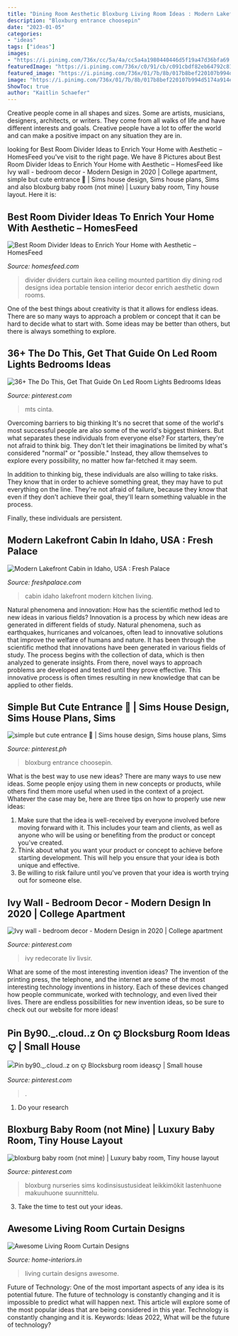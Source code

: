 ```yaml
---
title: "Dining Room Aesthetic Bloxburg Living Room Ideas : Modern Lakefront Cabin In Idaho, Usa : Fresh Palace"
description: "Bloxburg entrance choosepin"
date: "2023-01-05"
categories:
- "ideas"
tags: ["ideas"]
images:
- "https://i.pinimg.com/736x/cc/5a/4a/cc5a4a1980440446d5f19a47d36bfa69.jpg"
featuredImage: "https://i.pinimg.com/736x/c0/91/cb/c091cbdf82eb64792c81d49a418a9974.jpg"
featured_image: "https://i.pinimg.com/736x/01/7b/8b/017b8bef220107b994d5174a914e3482.jpg"
image: "https://i.pinimg.com/736x/01/7b/8b/017b8bef220107b994d5174a914e3482.jpg"
ShowToc: true
author: "Kaitlin Schaefer"
---
```



Creative people come in all shapes and sizes. Some are artists, musicians, designers, architects, or writers. They come from all walks of life and have different interests and goals. Creative people have a lot to offer the world and can make a positive impact on any situation they are in.

	

		
looking for Best Room Divider Ideas to Enrich Your Home with Aesthetic – HomesFeed you've visit to the right page. We have 8 Pictures about Best Room Divider Ideas to Enrich Your Home with Aesthetic – HomesFeed like Ivy wall - bedroom decor - Modern Design in 2020 | College apartment, simple but cute entrance 🤍 | Sims house design, Sims house plans, Sims and also bloxburg baby room (not mine) | Luxury baby room, Tiny house layout. Here it is:
		
    
## Best Room Divider Ideas To Enrich Your Home With Aesthetic – HomesFeed

<img loading=lazy src="https://homesfeed.com/wp-content/uploads/2015/11/simple-room-divider-idea-design-in-dining-room-madeof-stripe-patterned-black-and-white-curtain-and-wooden-floor-and-small-cabinet.jpg" onerror="this.onerror=null;this.src='https://tse1.mm.bing.net/th?id=OIP.4rtB4FTYZ6gmYBRcvlB9-wHaJ8&amp;pid=15.1';" alt="Best Room Divider Ideas to Enrich Your Home with Aesthetic – HomesFeed">

_Source: homesfeed.com_

>divider dividers curtain ikea ceiling mounted partition diy dining rod designs idea portable tension interior decor enrich aesthetic down rooms. 

	

One of the best things about creativity is that it allows for endless ideas. There are so many ways to approach a problem or concept that it can be hard to decide what to start with. Some ideas may be better than others, but there is always something to explore.

    
## 36+ The Do This, Get That Guide On Led Room Lights Bedrooms Ideas

<img loading=lazy src="https://i.pinimg.com/736x/16/7b/9b/167b9b53afee22c4fa24d3b62fa9f706.jpg" onerror="this.onerror=null;this.src='https://tse3.mm.bing.net/th?id=OIP.1eSFZPkmjrrjfDpfc7i-xQHaHa&amp;pid=15.1';" alt="36+ The Do This, Get That Guide On Led Room Lights Bedrooms Ideas">

_Source: pinterest.com_

>mts cinta. 

	

Overcoming barriers to big thinking
It's no secret that some of the world's most successful people are also some of the world's biggest thinkers. But what separates these individuals from everyone else?
For starters, they're not afraid to think big. They don't let their imaginations be limited by what's considered "normal" or "possible." Instead, they allow themselves to explore every possibility, no matter how far-fetched it may seem.

In addition to thinking big, these individuals are also willing to take risks. They know that in order to achieve something great, they may have to put everything on the line. They're not afraid of failure, because they know that even if they don't achieve their goal, they'll learn something valuable in the process.

 Finally, these individuals are persistent.

    
## Modern Lakefront Cabin In Idaho, USA : Fresh Palace

<img loading=lazy src="http://www.freshpalace.com/wp-content/uploads/2013/12/Sofa-Coffee-Table-Living-Dining-Kitchen-Lakefront-Cabin-in-Idaho-USA.jpg" onerror="this.onerror=null;this.src='https://tse3.mm.bing.net/th?id=OIP.zJrVJ3YI8MbWHfT1a58V7wHaE7&amp;pid=15.1';" alt="Modern Lakefront Cabin in Idaho, USA : Fresh Palace">

_Source: freshpalace.com_

>cabin idaho lakefront modern kitchen living. 

	

Natural phenomena and innovation: How has the scientific method led to new ideas in various fields?
Innovation is a process by which new ideas are generated in different fields of study. Natural phenomena, such as earthquakes, hurricanes and volcanoes, often lead to innovative solutions that improve the welfare of humans and nature. It has been through the scientific method that innovations have been generated in various fields of study. The process begins with the collection of data, which is then analyzed to generate insights. From there, novel ways to approach problems are developed and tested until they prove effective. This innovative process is often times resulting in new knowledge that can be applied to other fields.

    
## Simple But Cute Entrance 🤍 | Sims House Design, Sims House Plans, Sims

<img loading=lazy src="https://i.pinimg.com/736x/01/7b/8b/017b8bef220107b994d5174a914e3482.jpg" onerror="this.onerror=null;this.src='https://tse1.mm.bing.net/th?id=OIP.EdeGuMgEGrpddqbdJrf4oQHaEn&amp;pid=15.1';" alt="simple but cute entrance 🤍 | Sims house design, Sims house plans, Sims">

_Source: pinterest.ph_

>bloxburg entrance choosepin. 

	

What is the best way to use new ideas?
There are many ways to use new ideas. Some people enjoy using them in new concepts or products, while others find them more useful when used in the context of a project. Whatever the case may be, here are three tips on how to properly use new ideas:
1. Make sure that the idea is well-received by everyone involved before moving forward with it. This includes your team and clients, as well as anyone who will be using or benefiting from the product or concept you've created.
2. Think about what you want your product or concept to achieve before starting development. This will help you ensure that your idea is both unique and effective.
3. Be willing to risk failure until you've proven that your idea is worth trying out for someone else.

    
## Ivy Wall - Bedroom Decor - Modern Design In 2020 | College Apartment

<img loading=lazy src="https://i.pinimg.com/736x/cc/5a/4a/cc5a4a1980440446d5f19a47d36bfa69.jpg" onerror="this.onerror=null;this.src='https://tse3.mm.bing.net/th?id=OIP.YECsdfuKEDQAtgUTLa-dywHaKS&amp;pid=15.1';" alt="Ivy wall - bedroom decor - Modern Design in 2020 | College apartment">

_Source: pinterest.com_

>ivy redecorate liv livsir. 

	

What are some of the most interesting invention ideas?
The invention of the printing press, the telephone, and the internet are some of the most interesting technology inventions in history. Each of these devices changed how people communicate, worked with technology, and even lived their lives. There are endless possibilities for new invention ideas, so be sure to check out our website for more ideas!

    
## Pin By90._.cloud..z On ꨄ Blocksburg Room Ideasꨄ | Small House

<img loading=lazy src="https://i.pinimg.com/736x/c0/91/cb/c091cbdf82eb64792c81d49a418a9974.jpg" onerror="this.onerror=null;this.src='https://tse2.mm.bing.net/th?id=OIP.6K1OG8mTfgc2DS68roz2-wHaEK&amp;pid=15.1';" alt="Pin by90._.cloud..z on ꨄ Blocksburg room ideasꨄ | Small house">

_Source: pinterest.com_

>. 

	

1. Do your research

    
## Bloxburg Baby Room (not Mine) | Luxury Baby Room, Tiny House Layout

<img loading=lazy src="https://i.pinimg.com/736x/d9/8e/01/d98e018c976614274f36148a7df1adad.jpg" onerror="this.onerror=null;this.src='https://tse3.mm.bing.net/th?id=OIP.F9mL_-NmsDYJ9tu2Mr0E0wHaF3&amp;pid=15.1';" alt="bloxburg baby room (not mine) | Luxury baby room, Tiny house layout">

_Source: pinterest.com_

>bloxburg nurseries sims kodinsisustusideat leikkimökit lastenhuone makuuhuone suunnittelu. 

	

3. Take the time to test out your ideas.

    
## Awesome Living Room Curtain Designs

<img loading=lazy src="https://www.home-interiors.in/wp-content/uploads/2015/10/d7.jpg" onerror="this.onerror=null;this.src='https://tse3.mm.bing.net/th?id=OIP.r-OBUGNDN-42QI72Yio97AHaHa&amp;pid=15.1';" alt="Awesome Living Room Curtain Designs">

_Source: home-interiors.in_

>living curtain designs awesome. 

	

Future of Technology: One of the most important aspects of any idea is its potential future. The future of technology is constantly changing and it is impossible to predict what will happen next. This article will explore some of the most popular ideas that are being considered in this year.
Technology is constantly changing and it is. Keywords: Ideas 2022, What will be the future of technology?

